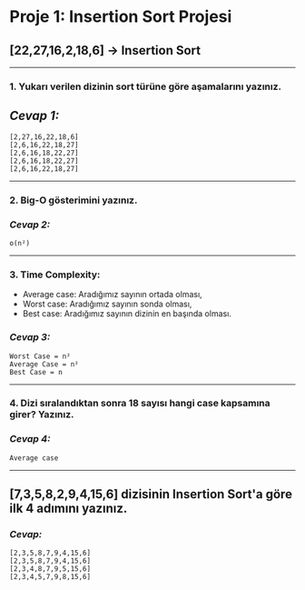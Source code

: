 # Proje 1: Insertion Sort Projesi

## [22,27,16,2,18,6] -> Insertion Sort
---
### 1. Yukarı verilen dizinin sort türüne göre aşamalarını yazınız.

## ***Cevap 1:***
    [2,27,16,22,18,6]
    [2,6,16,22,18,27]
    [2,6,16,18,22,27]
    [2,6,16,18,22,27]
    [2,6,16,22,18,27]
---
### 2. Big-O gösterimini yazınız.

### ***Cevap 2:***
    o(n²)
---
### 3. Time Complexity:
- Average case: Aradığımız sayının ortada olması,
- Worst case: Aradığımız sayının sonda olması,
- Best case: Aradığımız sayının dizinin en başında olması.

### ***Cevap 3:***
    Worst Case = n²
    Average Case = n²
    Best Case = n
---
### 4. Dizi sıralandıktan sonra 18 sayısı hangi case kapsamına girer? Yazınız.

### ***Cevap 4:***
    Average case
---
## [7,3,5,8,2,9,4,15,6] dizisinin Insertion Sort'a göre ilk 4 adımını yazınız.

### ***Cevap:***
    [2,3,5,8,7,9,4,15,6]
    [2,3,5,8,7,9,4,15,6]
    [2,3,4,8,7,9,5,15,6]
    [2,3,4,5,7,9,8,15,6]